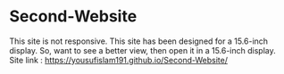 # Second-Website
This site is not responsive. This site has been designed for a 15.6-inch display. So, want to see a better view, then open it in a 15.6-inch display.
Site link : https://yousufislam191.github.io/Second-Website/
